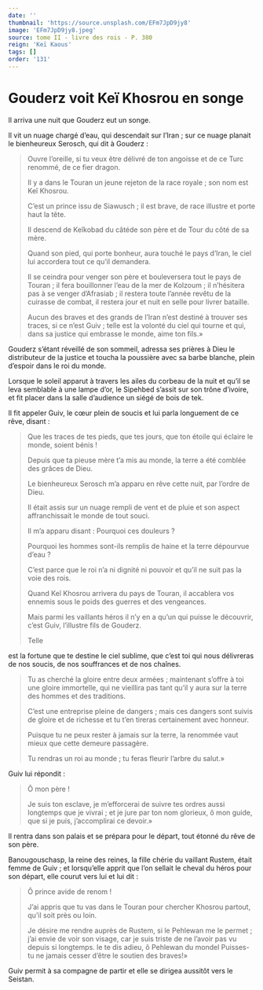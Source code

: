 ```yaml
---
date: ''
thumbnail: 'https://source.unsplash.com/EFm7JpD9jy8'
image: 'EFm7JpD9jy8.jpeg'
source: tome II - livre des rois - P. 380
reign: 'Keï Kaous'
tags: []
order: '131'
---
```


# Gouderz voit Keï Khosrou en songe

Il arriva une nuit que Gouderz eut un songe.

Il vit un nuage chargé d’eau, qui descendait sur l’Iran ; sur ce nuage planait le bienheureux Serosch, qui dit à Gouderz :

> Ouvre l’oreille, si tu veux être délivré de ton angoisse et de ce Turc renommé, de ce fier dragon.
>
> Il y a dans le Touran un jeune rejeton de la race royale ; son nom est Keî Khosrou.
>
> C’est un prince issu de Siawusch ; il est brave, de race illustre et porte haut la tête.
>
> Il descend de Keîkobad du câtéde son père et de Tour du côté de sa mère.
>
> Quand son pied, qui porte bonheur, aura touché le pays d’Iran, le ciel lui accordera tout ce qu’il demandera.
>
> Il se ceindra pour venger son père et bouleversera tout le pays de Touran ; il fera bouillonner l’eau de la mer de Kolzoum ; il n’hésitera pas à se venger d’Afrasiab ; il restera toute l’année revêtu de la cuirasse de combat, il restera jour et nuit en selle pour livrer bataille.
>
> Aucun des braves et des grands de l’Iran n’est destiné à trouver ses traces, si ce n’est Guiv ; telle est la volonté du ciel qui tourne et qui, dans sa justice qui embrasse le monde, aime ton fils.»

Gouderz s’étant réveillé de son sommeil, adressa ses prières à Dieu le distributeur de la justice et toucha la poussière avec sa barbe blanche, plein d’espoir dans le roi du monde.

Lorsque le soleil apparut à travers les ailes du corbeau de la nuit et qu’il se leva semblable à une lampe d’or, le Sipehbed s’assit sur son trône d’ivoire, et fit placer dans la salle d’audience un siégé de bois de tek.

Il fit appeler Guiv, le cœur plein de soucis et lui parla longuement de ce rêve, disant :

> Que les traces de tes pieds, que tes jours, que ton étoile qui éclaire le monde, soient bénis !
>
> Depuis que ta pieuse mère t’a mis au monde, la terre a été comblée des grâces de Dieu.
>
> Le bienheureux Serosch m’a apparu en rêve cette nuit, par l’ordre de Dieu.
>
> Il était assis sur un nuage rempli de vent et de pluie et son aspect affranchissait le monde de tout souci.
>
> Il m’a apparu disant : Pourquoi ces douleurs ?
>
> Pourquoi les hommes sont-ils remplis de haine et la terre dépourvue d’eau ?
>
> C’est parce que le roi n’a ni dignité ni pouvoir et qu’il ne suit pas la voie des rois.
>
> Quand Keî Khosrou arrivera du pays de Touran, il accablera vos ennemis sous le poids des guerres et des vengeances.
>
> Mais parmi les vaillants héros il n’y en a qu’un qui puisse le découvrir, c’est Guiv, l’illustre fils de Gouderz.
>
> Telle
>
> 
est la fortune que te destine le ciel sublime, que c’est toi qui nous délivreras de nos soucis, de nos souffrances et de nos chaînes.
>
> Tu as cherché la gloire entre deux armées ; maintenant s’offre à toi une gloire immortelle, qui ne vieillira pas tant qu’il y aura sur la terre des hommes et des traditions.
>
> C’est une entreprise pleine de dangers ; mais ces dangers sont suivis de gloire et de richesse et tu t’en tireras certainement avec honneur.
>
> Puisque tu ne peux rester à jamais sur la terre, la renommée vaut mieux que cette demeure passagère.
>
> Tu rendras un roi au monde ; tu feras fleurir l’arbre du salut.»

Guiv lui répondit :

> Ô mon père !
>
> Je suis ton esclave, je m’efforcerai de suivre tes ordres aussi longtemps que je vivrai ; et je jure par ton nom glorieux, ô mon guide, que si je puis, j’accomplirai ce devoir.»

Il rentra dans son palais et se prépara pour le départ, tout étonné du rêve de son père.

Banougouschasp, la reine des reines, la fille chérie du vaillant Rustem, était femme de Guiv ; et lorsqu’elle apprit que l’on sellait le cheval du héros pour son départ, elle courut vers lui et lui dit :

> Ô prince avide de renom !
>
> J’ai appris que tu vas dans le Touran pour chercher Khosrou partout, qu’il soit près ou loin.
>
> Je désire me rendre auprès de Rustem, si le Pehlewan me le permet ; j’ai envie de voir son visage, car je suis triste de ne l’avoir pas vu depuis si longtemps. le te dis adieu, ô
Pehlewan du mondel Puisses-tu ne jamais cesser d’être le soutien des braves!»

Guiv permit à sa compagne de partir et elle se dirigea aussitôt vers le Seistan.
